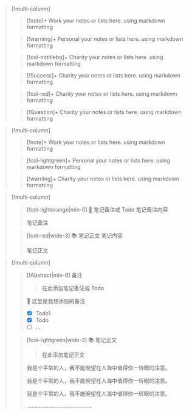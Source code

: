 
> [!multi-column]
>
>> [!note]+ Work
>> your notes or lists here. using markdown formatting
>
>> [!warning]+ Personal
>> your notes or lists here. using markdown formatting
>
>> [!col-notitlebg]+ Charity
>> your notes or lists here. using markdown formatting
>
>> [!Success]+ Charity
>> your notes or lists here. using markdown formatting
>
>> [!col-red]+ Charity
>> your notes or lists here. using markdown formatting
>
>> [!Question]+ Charity
>> your notes or lists here. using markdown formatting


> [!multi-column]
>
>> [!note]+ Work
>> your notes or lists here. using markdown formatting
>
>> [!col-lightgreen]+ Personal
>> your notes or lists here. using markdown formatting
>
>> [!warning]+ Charity
>> your notes or lists here. using markdown formatting


> [!multi-column]
>
>> [!col-lightorange|min-0] 📝 笔记备注或 Todo
>> 笔记备注内容
>> 
>> 笔记备注
>
>> [!col-red|wide-3] 📚 笔记正文
>> 笔记内容
>> 
>> 笔记正文


> [!multi-column]
>
>> [!Abstract|min-0] 备注
>>> 在此添加笔记备注或 Todo
>> 
>> 🎨 这里是我想添加的备注
>> - [x] Todo1
>> - [x] Todo
>> - [ ] ...
>
>> [!col-lightgreen|wide-3] 📚 笔记正文
>>> 在此添加笔记正文
>>
>> 我是个平常的人，我不能盼望在人海中值得你一转眼的注意。
>>
>> 我是个平常的人，我不能盼望在人海中值得你一转眼的注意。
>> 
>> 我是个平常的人，我不能盼望在人海中值得你一转眼的注意。
>> 
>> ..........................................



